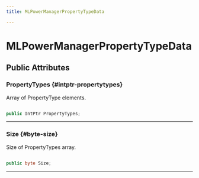 ```yaml
---
title: MLPowerManagerPropertyTypeData

---
```


# MLPowerManagerPropertyTypeData










## Public Attributes

### PropertyTypes {#intptr-propertytypes}

Array of PropertyType elements. 

```csharp

public IntPtr PropertyTypes;

```






-----------

### Size {#byte-size}

Size of PropertyTypes array. 

```csharp

public byte Size;

```






-----------


